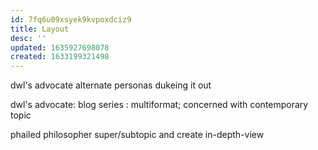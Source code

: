 ```yaml
---
id: 7fq6u09xsyek9kvpoxdciz9
title: Layout
desc: ''
updated: 1635927698078
created: 1633199321498
---
```


dwl's advocate
    alternate personas dukeing it out

dwl's advocate:
    blog series : multiformat; concerned with   contemporary topic

phailed philosopher
 super/subtopic and create in-depth-view
